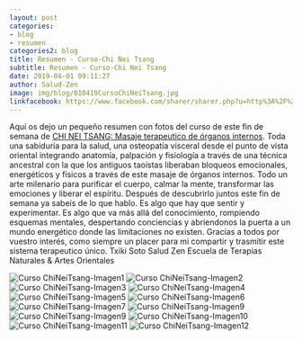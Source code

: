 ```yaml
---
layout: post
categories:
- blog
- resumen
categories2: blog
title: Resumen - Curso-Chi Nei Tsang
subtitle: Resumen - Curso-Chi Nei Tsang
date: 2019-04-01 09:11:27
author: Salud-Zen
image: img/blog/010419CursoChiNeiTsang.jpg
linkfacebook: https://www.facebook.com/sharer/sharer.php?u=http%3A%2F%2Fww.salud-zen.com%2Fblog%2F2019%2F04%2F01%2Fcursos-resumen-chi-nei-tsang.htm&amp;src=sdkpreparse
---
```


Aquí os dejo un pequeño resumen con fotos del curso de este fin de semana de [CHI NEI TSANG: Masaje terapeutico de órganos internos][curso]. Toda una sabiduría para la salud, una osteopatía visceral desde el punto de vista oriental integrando anatomía, palpación y fisiología a través de una técnica ancestral con la que los antiguos taoístas liberaban bloqueos emocionales, energéticos y físicos a través de este masaje de órganos internos. Todo un arte milenario para purificar el cuerpo, calmar la mente, transformar las emociones y liberar el espíritu.
Después de descubrirlo juntos este fin de semana ya sabeís de lo que hablo. Es algo que hay que sentir y experimentar. Es algo que va más allá del conocimiento, rompiendo esquemas mentales, despertando conciencias y abriendonos la puerta a un mundo energético donde las limitaciones no existen.
Gracias a todos por vuestro interés, como siempre un placer para mi compartir y trasmitir este sistema terapeutico único.
Txiki Soto
Salud Zen
Escuela de Terapias Naturales & Artes Orientales


![Curso ChiNeiTsang-Imagen1][img1]
![Curso ChiNeiTsang-Imagen2][img2]
![Curso ChiNeiTsang-Imagen3][img3]
![Curso ChiNeiTsang-Imagen4][img4]
![Curso ChiNeiTsang-Imagen5][img5]
![Curso ChiNeiTsang-Imagen6][img6]
![Curso ChiNeiTsang-Imagen7][img7]
![Curso ChiNeiTsang-Imagen9][img8]
![Curso ChiNeiTsang-Imagen9][img9]
![Curso ChiNeiTsang-Imagen10][img10]
![Curso ChiNeiTsang-Imagen11][img11]
![Curso ChiNeiTsang-Imagen12][img12]



[curso]:{{site.url}}{{site.baseurl}}/evento/2019/03/30/curso-CHI.html


[img1]:{{site.url}}{{site.baseurl}}/img/blog/010419CursoChiNeiTsang_1.jpg

[img2]:{{site.url}}{{site.baseurl}}/img/blog/010419CursoChiNeiTsang_2.jpg

[img3]:{{site.url}}{{site.baseurl}}/img/blog/010419CursoChiNeiTsang_3.jpg
[img4]:{{site.url}}{{site.baseurl}}/img/blog/010419CursoChiNeiTsang_4.jpg
[img5]:{{site.url}}{{site.baseurl}}/img/blog/010419CursoChiNeiTsang_5.jpg  
[img6]:{{site.url}}{{site.baseurl}}/img/blog/010419CursoChiNeiTsang_6.jpg
[img7]:{{site.url}}{{site.baseurl}}/img/blog/010419CursoChiNeiTsang_7.jpg
[img8]:{{site.url}}{{site.baseurl}}/img/blog/010419CursoChiNeiTsang_8.jpg
[img9]:{{site.url}}{{site.baseurl}}/img/blog/010419CursoChiNeiTsang_9.jpg
[img10]:{{site.url}}{{site.baseurl}}/img/blog/010419CursoChiNeiTsang_10.jpg
[img11]:{{site.url}}{{site.baseurl}}/img/blog/010419CursoChiNeiTsang_11.jpg
[img12]:{{site.url}}{{site.baseurl}}/img/blog/010419CursoChiNeiTsang_12.jpg
